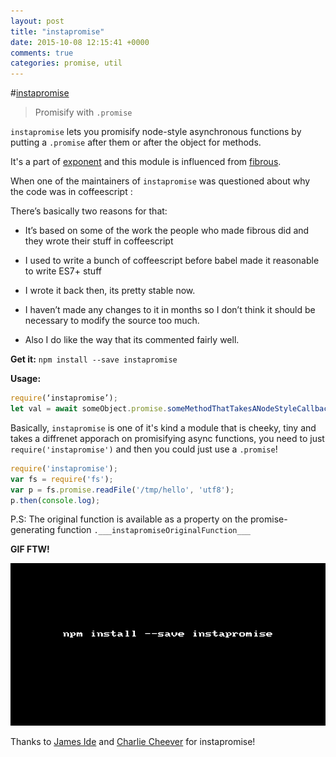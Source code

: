 ```yaml
---
layout: post
title: "instapromise"
date: 2015-10-08 12:15:41 +0000
comments: true
categories: promise, util
---
```


#[instapromise](https://www.npmjs.com/package/instapromise)
> Promisify with `.promise`

`instapromise` lets you promisify node-style asynchronous functions by putting a `.promise` after them or after the object for methods.

It's a part of [exponent](http://exponentjs.com/) and this module is influenced from [fibrous](https://www.npmjs.com/package/fibrous).

When one of the maintainers of `instapromise` was questioned about why the code was in coffeescript :

There’s basically two reasons for that:

* It’s based on some of the work the people who made fibrous did and they wrote their stuff in coffeescript

* I used to write a bunch of coffeescript before babel made it reasonable to write ES7+ stuff

* I wrote it back then, its pretty stable now.

* I haven’t made any changes to it in months so I don’t think it should be necessary to modify the source too much.

* Also I do like the way that its commented fairly well.

__Get it:__ ```npm install --save instapromise```

__Usage:__

```js
require(‘instapromise’);
let val = await someObject.promise.someMethodThatTakesANodeStyleCallback(‘but not anymore’);
```
  
Basically, `instapromise` is one of it's kind a module that is cheeky, tiny and takes a diffrenet apporach on promisifying async functions,
you need to just `require('instapromise')` and then you could just use a `.promise`!

```js
require('instapromise');
var fs = require('fs');
var p = fs.promise.readFile('/tmp/hello', 'utf8');
p.then(console.log);
```

P.S: The original function is available as a property on the promise-generating function `.___instapromiseOriginalFunction___`

__GIF FTW!__

![instapromise](/images/instapromise/instapromise.gif)

Thanks to [James Ide](https://twitter.com/JI) and [Charlie Cheever](https://twitter.com/ccheever) for instapromise! 

  